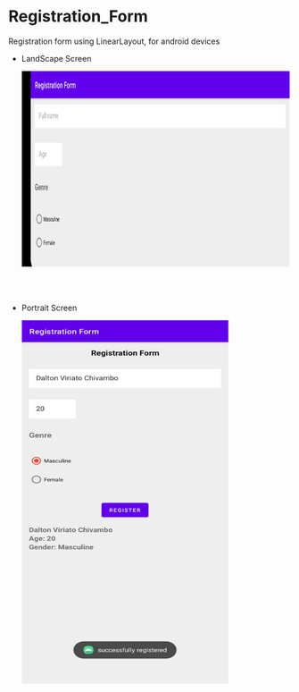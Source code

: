 # Registration_Form
Registration form using LinearLayout, for android devices

* LandScape Screen
   <p>
      <a href="https://github.com/DaltonChivambo/Registration_Form/blob/master/app/src/main/res/drawable/landscape.jpeg">
         <img width="800" height="350" src="https://github.com/DaltonChivambo/Registration_Form/blob/master/app/src/main/res/drawable/landscape.jpeg" />
       </a>
     </p>  
     <br> </br>
     
 * Portrait Screen
   <p>
       <a href="https://github.com/DaltonChivambo/Registration_Form/blob/master/app/src/main/res/drawable/portrait.jpeg">
         <img width="370" height="650" src="https://github.com/DaltonChivambo/Registration_Form/blob/master/app/src/main/res/drawable/portrait.jpeg" />
       </a>
     </p>  

